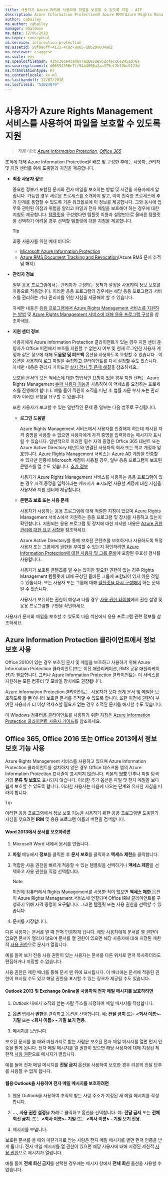 ```yaml
---
title: 사용자가 Azure RMS를 사용하여 파일을 보호할 수 있도록 지원 - AIP
description: Azure Information Protection의 Azure RMS(Azure Rights Management)Rights Management 서비스를 배포 및 구성한 후 사용자, 관리자 및 지원 센터에 지침을 제공할 때 도움이 되는 정보를 제공합니다.
author: cabailey
ms.author: cabailey
manager: mbaldwin
ms.date: 12/06/2018
ms.topic: conceptual
ms.service: information-protection
ms.assetid: 58f9a6ff-4121-4c8c-9865-1bb290604ad2
ms.reviewer: esaggese
ms.suite: ems
ms.openlocfilehash: 43bc10ce43a4ba7a26958e562c4acc6e245ad76a
ms.sourcegitcommit: d06594550e7ff94b4098a2aa379ef2b19bc6123d
ms.translationtype: HT
ms.contentlocale: ko-KR
ms.lasthandoff: 12/07/2018
ms.locfileid: "53024079"
---
```

# <a name="helping-users-to-protect-files-by-using-the-azure-rights-management-service"></a>사용자가 Azure Rights Management 서비스를 사용하여 파일을 보호할 수 있도록 지원

>*적용 대상: [Azure Information Protection](https://azure.microsoft.com/pricing/details/information-protection), [Office 365](http://download.microsoft.com/download/E/C/F/ECF42E71-4EC0-48FF-AA00-577AC14D5B5C/Azure_Information_Protection_licensing_datasheet_EN-US.pdf)*

조직에 대해 Azure Information Protection을 배포 및 구성한 후에는 사용자, 관리자 및 지원 센터를 위해 도움말과 지침을 제공합니다.

-   **최종 사용자 정보**
    
    중요한 정보가 포함된 문서와 전자 메일을 보호하는 방법 및 시간을 사용자에게 알립니다. 가능한 경우 새로운 프로세스를 소개하지 말고, 이미 친숙한 프로세스에 추가 단계를 통합할 수 있도록 기존 워크플로에 이 정보를 제공합니다. 그와 동시에 업무와 관련된 이점과 위험을 알리고 파일과 전자 메일을 보호해야 하는 경우에 대한 지침도 제공합니다. [템플릿](configure-policy-templates.md)을 구성했다면 템플릿 이름과 설명만으로 올바른 템플릿을 선택하기 어려울 경우 선택할 템플릿에 대한 지침을 제공합니다.
    
    > [!TIP]
    > 최종 사용자를 위한 예제 비디오:
    > -   [Microsoft Azure Information Protection](https://youtu.be/ToShAUdlrPo?list=PL8nfc9haGeb6qSm1kLU8n3Zqg398764h5)
    > -   [Azure RMS Document Tracking and Revocation](https://channel9.msdn.com/Series/Information-Protection/Azure-RMS-Document-Tracking-and-Revocation)(Azure RMS 문서 추적 및 해지)

-   **관리자 정보**
    
    일부 응용 프로그램에서는 관리자가 구성하는 정책과 설정을 사용하여 정보 보호를 자동으로 적용합니다. 이러한 응용 프로그램의 경우에는 해당 응용 프로그램과 서비스를 관리하는 기타 관리자를 위한 지침을 제공해야 할 수 있습니다. 
    
    자세한 내용은 [응용 프로그램에서 Azure Rights Management 서비스를 지원하는 방법](applications-support.md) 및 [Azure Rights Management 서비스에 대해 응용 프로그램 구성](configure-applications.md)을 참조하세요.
    
-   **지원 센터 정보**
    
    사용자에게 Azure Information Protection 클라이언트가 있는 경우 지원 센터 운영자가 Office 버전에서 보호를 지원할 수 없는지 여부 및 현재 로그인한 사용자 계정과 같은 정보에 대해 **도움말 및 피드백** 옵션을 사용하도록 요청할 수 있습니다 . 이 옵션을 사용하여 로그 파일을 수집하고 클라이언트를 다시 설정할 수도 있습니다. 자세한 내용은 관리자 가이드인 [설치 검사 및 문제 해결](./rms-client/client-admin-guide.md#installation-checks-and-troubleshooting)을 참조하세요.
    
    보호된 문서의 모든 액세스에 대한 합법적인 요청이 있을 경우 지원 센터는 Azure Rights Management [슈퍼 사용자 기능](configure-super-users.md)을 사용하여 이 액세스를 요청하는 프로세스를 진행해야 합니다. 예를 들어 직원이 조직을 떠난 후 법률 자문 부서 또는 관리자가 이러한 요청을 요구할 수 있습니다.
    
    또한 사용자가 보고할 수 있는 일반적인 문제 중 일부는 다음 범주로 구성됩니다.
    
    - **로그인 도움말**
        
        Azure Rights Management 서비스에서 사용자를 인증해야 하는데 캐시된 자격 증명을 사용할 수 없으면 사용자에게 자격 증명을 입력하라는 메시지가 표시될 수 있습니다. 일반적으로 이러한 필수 자격 증명은 Office 365 테넌트 또는 Azure Active Directory 테넌트와 연결된 사용자의 회사 또는 학교 계정과 암호입니다. Azure Rights Management 서비스는 Azure AD 계정을 인증할 수 있지만 인증에 Microsoft 계정이 사용될 경우, 일부 응용 프로그램이 보호된 콘텐츠를 열 수도 있습니다. [추가 정보](secure-collaboration-documents.md#supported-scenarios-for-opening-protected-documents) 
        
        사용자가 Azure Rights Management 서비스를 사용하는 응용 프로그램이 있는 경우 자격 증명을 입력하라는 메시지가 표시되면 사용할 계정에 대한 지침을 사용자와 지원 센터에 제공합니다.
        
    - **콘텐츠 보호 또는 사용 문제**
        
        사용자가 사용하는 응용 프로그램에 대해 적절한 지침이 있으며 Azure Rights Management 서비스에서 지원하는 응용 프로그램 및 장치를 사용하고 있는지 확인합니다. 지원되는 응용 프로그램 및 장치에 대한 자세한 내용은 [Azure 권한 관리에 대한 요구 사항](requirements.md)을 참조하세요.
        
        Azure Active Directory를 통해 보호된 콘텐츠를 보호하거나 사용하도록 특정 사용자 또는 그룹에게 권한을 부여할 수 있는지 확인하려면 [Azure Information Protection에 대한 사용자 및 그룹 준비](prepare.md)에 포함된 유효성 검사를 사용합니다.
        
        사용자가 보호된 콘텐츠를 열 수는 있지만 필요한 권한이 없는 경우 Rights Management 템플릿에 대해 구성된 올바른 그룹에 포함되어 있지 않은 것일 수 있습니다. 또는 사용자 또는 그룹에 대해 [템플릿을 다시 구성해야](configure-policy-templates.md) 하는 문제일 수 있습니다. 
        
        사용자가 보유하는 권한이 예상과 다를 경우 [사용 권한 테이블](configure-usage-rights.md#usage-rights-and-descriptions)에서 권한 설명 및 응용 프로그램별 구현을 확인하세요.

사용자가 문서와 메일을 보호할 수 있도록 다음 섹션에서 응용 프로그램 관련 정보를 참조하세요.

## <a name="using-information-protection-with-the-azure-information-protection-client"></a>Azure Information Protection 클라이언트에서 정보 보호 사용

Office 2010이 있는 경우 보호된 문서 및 메일을 보호하고 사용하기 위해 Azure Information Protection 클라이언트(또는 이전 애플리케이션, RMS 공유 애플리케이션)가 필요합니다. 그러나 Azure Information Protection 클라이언트는 이 서비스를 지원하는 모든 컴퓨터 및 모바일 장치에도 권장됩니다.

Azure Information Protection 클라이언트는 사용자가 보다 쉽게 문서 및 메일을 보호하도록 할 뿐 아니라 보호한 문서를 추적할 수 있도록 합니다. 또한 이전에 권한이 부여된 사용자가 더 이상 액세스할 필요가 없는 경우 추적된 문서를 해지할 수도 있습니다.

이 Windows 컴퓨터용 클라이언트를 사용하기 위한 지침은 [Azure Information Protection 클라이언트 사용자 가이드](./rms-client/client-user-guide.md)를 참조하세요.


## <a name="using-information-protection-with-office365-office-2016-or-office2013"></a>Office 365, Office 2016 또는 Office 2013에서 정보 보호 기능 사용
Azure Rights Management 서비스를 사용하고 있으며 Azure Information Protection 클라이언트를 설치하지 않은 경우 Office 데스크톱 앱의 Azure Information Protection 표시줄이 표시되지 않습니다. 리본의 **보호** 단추나 파일 탐색기의 **분류 및 보호**도 표시되지 않습니다. 이러한 추가 옵션은 파일 및 전자 메일을 보다 쉽게 보호할 수 있도록 합니다. 이러한 사용자는 다음에 나오는 단계와 유사한 지침을 따라야 합니다.

> [!TIP]
> 이러한 응용 프로그램에서 정보 보호 기능을 사용하기 위한 응용 프로그램별 도움말과 지침을 찾으려면 **IRM** 및 응용 프로그램 이름과 버전을 검색합니다.

#### <a name="to-protect-a-document-in-word2013"></a>Word 2013에서 문서를 보호하려면

1.  Microsoft Word 내에서 문서를 만듭니다.

2.  **파일** 메뉴에서 **정보**를 클릭한 후 **문서 보호**를 클릭하고 **액세스 제한**을 클릭합니다.

3. 적합한 사용 권한을 빠르게 적용할 수 있는 템플릿을 선택하거나 **액세스 제한**을 선택하고 사용 권한을 직접 선택합니다.

    > [!NOTE]
    > 이전에 컴퓨터에서 Rights Management를 사용한 적이 없으면 **액세스 제한** 옵션이 Azure Rights Management 서비스에 연결되며 Office IRM 클라이언트를 구성하기 위해 자격 증명이 요구됩니다. 그러면 템플릿 또는 사용 권한을 선택할 수 있습니다.

3.  문서를 저장합니다.

다른 사용자는 문서를 열 때 먼저 인증하게 됩니다. 해당 사용자에게 문서를 열 권한이 없으면 문서가 열리지 않으며 문서를 열 권한이 있으면 해당 사용자에 대해 지정된 제한적 [사용 권한](configure-usage-rights.md)으로 문서가 열립니다. 

예를 들어 보기 전용 사용 권한이 있는 사용자는 문서를 다른 위치로 먼저 복사하더라도 편집하거나 저장할 수 없습니다. 

사용 권한은 제한 배너를 통해 문서 맨 위에 표시됩니다. 이 배너에는 문서에 적용된 권한이 표시될 수도 있고 해당 권한을 표시할 수 있는 링크가 제공될 수도 있습니다.

#### <a name="to-protect-an-email-message-using-outlook2013-and-exchange-online"></a>Outlook 2013 및 Exchange Online을 사용하여 전자 메일 메시지를 보호하려면

1.  Outlook 내에서 조직의 받는 사람 주소를 지정하여 메일 메시지를 작성합니다.

2.  **옵션** 탭에서 **권한**을 클릭하고 옵션을 선택합니다. 예: **전달 금지** 또는 **\<회사 이름>- 기밀** 또는 **\<회사 이름> - 기밀 보기 전용**.

3.  메시지를 보냅니다.

보호된 문서를 볼 때와 마찬가지로 받는 사람은 보호된 전자 메일 메시지를 열면 먼저 인증을 받게 됩니다. 전자 메일 메시지를 열 권한이 있으면 해당 사용자에 대해 지정된 제한적 [사용 권한](configure-usage-rights.md)으로 메시지가 열립니다. 

예를 들어 전자 메일 메시지를 **전달 금지** 옵션을 사용하여 보호한 경우 리본의 전달 단추를 사용할 수 없게 됩니다.

#### <a name="to-protect-an-email-message-using-outlook-on-the-web"></a>웹용 Outlook을 사용하여 전자 메일 메시지를 보호하려면

1.  웹용 Outlook을 사용하여 조직의 받는 사람 주소가 지정된 새 메일 메시지를 작성합니다.

2.  **…**, **사용 권한 설정**을 차례로 클릭하고 옵션을 선택합니다. 예: **전달 금지** 또는 **전체 회신 금지**. 또는 **\<회사 이름>- 기밀** 또는 **\<회사 이름> - 기밀 보기 전용**.

3.  메시지를 보냅니다.

보호된 문서를 볼 때와 마찬가지로 받는 사람은 전자 메일 메시지를 열면 먼저 인증을 받게 됩니다. 전자 메일 메시지를 열 권한이 있으면 해당 사용자에 대해 지정된 제한적 [사용 권한](configure-usage-rights.md)으로 메시지가 열립니다. 

예를 들어 **전체 회신 금지**를 선택한 경우에는 메시지 창에서 **전체 회신** 옵션을 사용할 수 없습니다.


